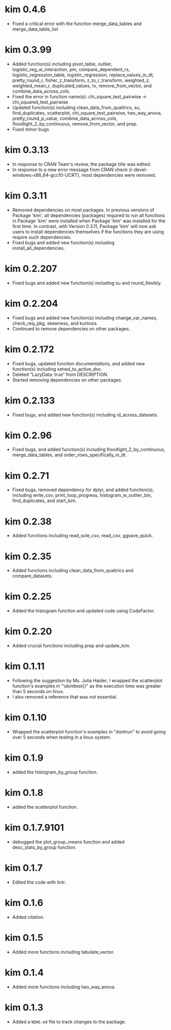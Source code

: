 # kim 0.4.6
* Fixed a critical error with the function merge_data_tables and
merge_data_table_list

# kim 0.3.99
* Added function(s) including pivot_table, outlier, 
logistic_reg_w_interaction, pm, compare_dependent_rs,
logistic_regression_table, logistic_regression, replace_values_in_dt,
pretty_round_r, fisher_z_transform, z_to_r_transform, 
weighted_z, weighted_mean_r, duplicated_values, tv, remove_from_vector,
and combine_data_across_cols.
* Fixed the error in function name(s): 
chi_square_test_pairwise -> chi_squared_test_pairwise
* Updated function(s) including clean_data_from_qualtrics,
su, find_duplicates, scatterplot, chi_square_test_pairwise, 
two_way_anova, pretty_round_p_value, combine_data_across_cols, 
floodlight_2_by_continuous, remove_from_vector, and prep.
* Fixed minor bugs

# kim 0.3.13
* In response to CRAN Team's review, the package title was edited.
* In response to a new error message from CRAN check 
(r-devel-windows-x86_64-gcc10-UCRT), most dependencies were removed.

# kim 0.3.11
* Removed dependencies on most packages. In previous versions of 
Package 'kim', all dependencies (packages) required to run all functions
in Package 'kim' were installed when Package 'kim' was installed for the 
first time. In contrast, with Version 0.3.11, Package 'kim' will now ask 
users to install dependencies themselves if the functions they are using 
require such dependencies.
* Fixed bugs and added new function(s) including install_all_dependencies.

# kim 0.2.207
* Fixed bugs and added new function(s) including su and round_flexibly.

# kim 0.2.204
* Fixed bugs and added new function(s) including change_var_names, 
check_req_pkg, skewness, and kurtosis.
* Continued to remove dependencies on other packages.

# kim 0.2.172
* Fixed bugs, updated function documentations, and added new function(s) 
including setwd_to_active_doc.
* Deleted “LazyData: true” from DESCRIPTION.
* Started removing dependencies on other packages.

# kim 0.2.133
* Fixed bugs, and added new function(s) including id_across_datasets.

# kim 0.2.96
* Fixed bugs, and added function(s) including floodlight_2_by_continuous,
merge_data_tables, and order_rows_specifically_in_dt.

# kim 0.2.71
* Fixed bugs, removed dependency for dplyr, and added 
function(s), including write_csv, print_loop_progress, 
histogram_w_outlier_bin, find_duplicates, and start_kim.

# kim 0.2.38
* Added functions including read_sole_csv, read_csv, ggsave_quick.

# kim 0.2.35
* Added functions including clean_data_from_qualtrics and compare_datasets.

# kim 0.2.25
* Added the histogram function and updated code using CodeFactor.

# kim 0.2.20
* Added crucial functions including prep and update_kim.

# kim 0.1.11
* Following the suggestion by Ms. Julia Haider, I wrapped the scatterplot
function's examples in "\donttest{}" as the execution time was greater 
than 5 seconds on linux.
* I also removed a reference that was not essential.

# kim 0.1.10
* Wrapped the scatterplot function's examples in "dontrun" to avoid going over
5 seconds when testing in a linux system.

# kim 0.1.9
* added the histogram_by_group function.

# kim 0.1.8
* added the scatterplot function.

# kim 0.1.7.9101
* debugged the plot_group_means function and added 
desc_stats_by_group function.

# kim 0.1.7
* Edited the code with lintr.

# kim 0.1.6
* Added citation.

# kim 0.1.5
* Added more functions including tabulate_vector.

# kim 0.1.4
* Added more functions including two_way_anova.

# kim 0.1.3
* Added a `NEWS.md` file to track changes to the package.
